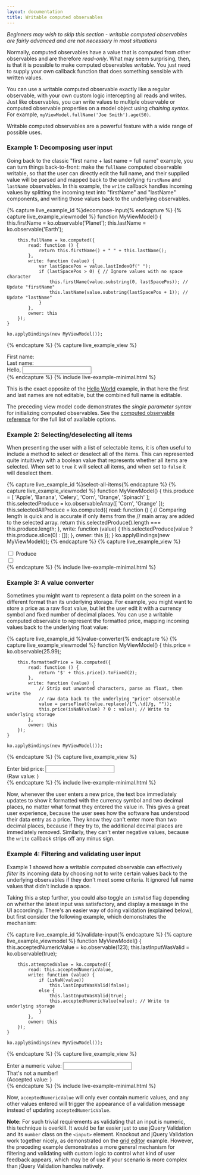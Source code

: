 ```yaml
---
layout: documentation
title: Writable computed observables
---
```


*Beginners may wish to skip this section - writable computed observables are fairly advanced and are not necessary in most situations*

Normally, computed observables have a value that is computed from other observables and are therefore *read-only*. What may seem surprising, then, is that it is possible to make computed observables *writable*. You just need to supply your own callback function that does something sensible with written values.

You can use a writable computed observable exactly like a regular observable, with your own custom logic intercepting all reads and writes. Just like observables, you can write values to multiple observable or computed observable properties on a model object using *chaining syntax*. For example, `myViewModel.fullName('Joe Smith').age(50)`.

Writable computed observables are a powerful feature with a wide range of possible uses.

### Example 1: Decomposing user input

Going back to the classic "first name + last name = full name" example, you can turn things back-to-front: make the `fullName` computed observable writable, so that the user can directly edit the full name, and their supplied value will be parsed and mapped back to the underlying `firstName` and `lastName` observables. In this example, the `write` callback handles incoming values by splitting the incoming text into "firstName" and "lastName" components, and writing those values back to the underlying observables.

{% capture live_example_id %}decompose-input{% endcapture %}
{% capture live_example_viewmodel %}
    function MyViewModel() {
        this.firstName = ko.observable('Planet');
        this.lastName = ko.observable('Earth');

        this.fullName = ko.computed({
            read: function () {
                return this.firstName() + " " + this.lastName();
            },
            write: function (value) {
                var lastSpacePos = value.lastIndexOf(" ");
                if (lastSpacePos > 0) { // Ignore values with no space character
                    this.firstName(value.substring(0, lastSpacePos)); // Update "firstName"
                    this.lastName(value.substring(lastSpacePos + 1)); // Update "lastName"
                }
            },
            owner: this
        });
    }

    ko.applyBindings(new MyViewModel());
{% endcapture %}
{% capture live_example_view %}
    <div>First name: <span data-bind="text: firstName"></span></div>
    <div>Last name: <span data-bind="text: lastName"></span></div>
    <div class="heading">Hello, <input data-bind="textInput: fullName"/></div>
{% endcapture %}
{% include live-example-minimal.html %}

This is the exact opposite of the [Hello World](../examples/helloWorld.html) example, in that here the first and last names are not editable, but the combined full name is editable.

The preceding view model code demonstrates the *single parameter syntax* for initializing computed observables. See the [computed observable reference](computed-reference.html) for the full list of available options.

### Example 2: Selecting/deselecting all items

When presenting the user with a list of selectable items, it is often useful to include a method to select or deselect all of the items. This can represented quite intuitively with a boolean value that represents whether all items are selected. When set to `true` it will select all items, and when set to `false` it will deselect them.

<style type="text/css">
    #select-all-items label { display: block; }
    #select-all-items .heading { border-bottom: 1px solid black; }
</style>

{% capture live_example_id %}select-all-items{% endcapture %}
{% capture live_example_viewmodel %}
    function MyViewModel() {
        this.produce = [ 'Apple', 'Banana', 'Celery', 'Corn', 'Orange', 'Spinach' ];
        this.selectedProduce = ko.observableArray([ 'Corn', 'Orange' ]);
        this.selectedAllProduce = ko.computed({
            read: function () {
                // Comparing length is quick and is accurate if only items from the
                // main array are added to the selected array.
                return this.selectedProduce().length === this.produce.length;
            },
            write: function (value) {
                this.selectedProduce(value ? this.produce.slice(0) : []);
            },
            owner: this
        });
    }
    ko.applyBindings(new MyViewModel());
{% endcapture %}
{% capture live_example_view %}
    <div class="heading">
        <input type="checkbox" data-bind="checked: selectedAllProduce" title="Select all/none"/> Produce
    </div>
    <div data-bind="foreach: produce">
        <label>
            <input type="checkbox" data-bind="checkedValue: $data, checked: $parent.selectedProduce"/>
            <span data-bind="text: $data"></span>
        </label>
    </div>
{% endcapture %}
{% include live-example-minimal.html %}

### Example 3: A value converter

Sometimes you might want to represent a data point on the screen in a different format than its underlying storage. For example, you might want to store a price as a raw float value, but let the user edit it with a currency symbol and fixed number of decimal places. You can use a writable computed observable to represent the formatted price, mapping incoming values back to the underlying float value:

{% capture live_example_id %}value-converter{% endcapture %}
{% capture live_example_viewmodel %}
    function MyViewModel() {
        this.price = ko.observable(25.99);

        this.formattedPrice = ko.computed({
            read: function () {
                return '$' + this.price().toFixed(2);
            },
            write: function (value) {
                // Strip out unwanted characters, parse as float, then write the 
                // raw data back to the underlying "price" observable
                value = parseFloat(value.replace(/[^\.\d]/g, ""));
                this.price(isNaN(value) ? 0 : value); // Write to underlying storage
            },
            owner: this
        });
    }

    ko.applyBindings(new MyViewModel());
{% endcapture %}
{% capture live_example_view %}
    <div>Enter bid price: <input data-bind="textInput: formattedPrice"/></div>
    <div>(Raw value: <span data-bind="text: price"></span>)</div>
{% endcapture %}
{% include live-example-minimal.html %}

Now, whenever the user enters a new price, the text box immediately updates to show it formatted with the currency symbol and two decimal places, no matter what format they entered the value in. This gives a great user experience, because the user sees how the software has understood their data entry as a price. They know they can't enter more than two decimal places, because if they try to, the additional decimal places are immediately removed. Similarly, they can't enter negative values, because the `write` callback strips off any minus sign.

### Example 4: Filtering and validating user input

Example 1 showed how a writable computed observable can effectively *filter* its incoming data by choosing not to write certain values back to the underlying observables if they don't meet some criteria. It ignored full name values that didn't include a space.

Taking this a step further, you could also toggle an `isValid` flag depending on whether the latest input was satisfactory, and display a message in the UI accordingly. There's an easier way of doing validation (explained below), but first consider the following example, which demonstrates the mechanism:

<style type="text/css">
    #validate-input .error { color: #A71500; font-weight: bold;  }
</style>

{% capture live_example_id %}validate-input{% endcapture %}
{% capture live_example_viewmodel %}
    function MyViewModel() {
        this.acceptedNumericValue = ko.observable(123);
        this.lastInputWasValid = ko.observable(true);

        this.attemptedValue = ko.computed({
            read: this.acceptedNumericValue,
            write: function (value) {
                if (isNaN(value))
                    this.lastInputWasValid(false);
                else {
                    this.lastInputWasValid(true);
                    this.acceptedNumericValue(value); // Write to underlying storage
                }
            },
            owner: this
        });
    }

    ko.applyBindings(new MyViewModel());
{% endcapture %}
{% capture live_example_view %}
    <div>Enter a numeric value: <input data-bind="textInput: attemptedValue"/></div>
    <div class="error" data-bind="visible: !lastInputWasValid()">That's not a number!</div>
    <div>(Accepted value: <span data-bind="text: acceptedNumericValue"></span>)</div>
{% endcapture %}
{% include live-example-minimal.html %}

Now, `acceptedNumericValue` will only ever contain numeric values, and any other values entered will trigger the appearance of a validation message instead of updating `acceptedNumericValue`.

**Note:** For such trivial requirements as validating that an input is numeric, this technique is overkill. It would be far easier just to use jQuery Validation and its `number` class on the `<input>` element. Knockout and jQuery Validation work together nicely, as demonstrated on the [grid editor](../examples/gridEditor.html) example. However, the preceding example demonstrates a more general mechanism for filtering and validating with custom logic to control what kind of user feedback appears, which may be of use if your scenario is more complex than jQuery Validation handles natively.

